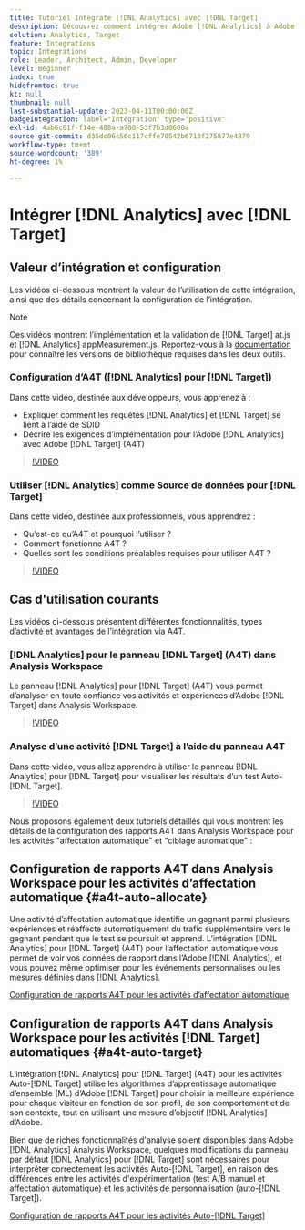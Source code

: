 ```yaml
---
title: Tutoriel Integrate [!DNL Analytics] avec [!DNL Target]
description: Découvrez comment intégrer Adobe [!DNL Analytics] à Adobe [!DNL Target].
solution: Analytics, Target
feature: Integrations
topic: Integrations
role: Leader, Architect, Admin, Developer
level: Beginner
index: true
hidefromtoc: true
kt: null
thumbnail: null
last-substantial-update: 2023-04-11T00:00:00Z
badgeIntegration: label="Intégration" type="positive"
exl-id: 4ab6c61f-f14e-408a-a700-53f7b3d0600a
source-git-commit: d35dc06c56c117cffe70542b6713f275877e4879
workflow-type: tm+mt
source-wordcount: '389'
ht-degree: 1%

---
```


# Intégrer [!DNL Analytics] avec [!DNL Target]


## Valeur d’intégration et configuration

Les vidéos ci-dessous montrent la valeur de l’utilisation de cette intégration, ainsi que des détails concernant la configuration de l’intégration.

>[!NOTE]
>
>Ces vidéos montrent l’implémentation et la validation de [!DNL Target] at.js et [!DNL Analytics] appMeasurement.js. Reportez-vous à la [documentation](https://experienceleague.adobe.com/docs/target/using/integrate/a4t/a4timplementation.html?lang=fr) pour connaître les versions de bibliothèque requises dans les deux outils.

### Configuration d’A4T ([!DNL Analytics] pour [!DNL Target])

Dans cette vidéo, destinée aux développeurs, vous apprenez à :

* Expliquer comment les requêtes [!DNL Analytics] et [!DNL Target] se lient à l’aide de SDID
* Décrire les exigences d’implémentation pour l’Adobe [!DNL Analytics] avec Adobe [!DNL Target] (A4T)

>[!VIDEO](https://video.tv.adobe.com/v/35146/?quality=12&learn=on)

### Utiliser [!DNL Analytics] comme Source de données pour [!DNL Target]

Dans cette vidéo, destinée aux professionnels, vous apprendrez :

* Qu’est-ce qu’A4T et pourquoi l’utiliser ?
* Comment fonctionne A4T ?
* Quelles sont les conditions préalables requises pour utiliser A4T ?

>[!VIDEO](https://video.tv.adobe.com/v/3421725/?quality=12&learn=on&captions=fre_fr)


## Cas d&#39;utilisation courants

Les vidéos ci-dessous présentent différentes fonctionnalités, types d’activité et avantages de l’intégration via A4T.

### [!DNL Analytics] pour le panneau [!DNL Target] (A4T) dans Analysis Workspace

Le panneau [!DNL Analytics] pour [!DNL Target] (A4T) vous permet d’analyser en toute confiance vos activités et expériences d’Adobe [!DNL Target] dans Analysis Workspace.

>[!VIDEO](https://video.tv.adobe.com/v/326705/?quality=12&learn=on&captions=fre_fr)

### Analyse d’une activité [!DNL Target] à l’aide du panneau A4T

Dans cette vidéo, vous allez apprendre à utiliser le panneau [!DNL Analytics] pour [!DNL Target] pour visualiser les résultats d’un test Auto-[!DNL Target].

>[!VIDEO](https://video.tv.adobe.com/v/3412968/?quality=12&learn=on&captions=fre_fr)

Nous proposons également deux tutoriels détaillés qui vous montrent les détails de la configuration des rapports A4T dans Analysis Workspace pour les activités &quot;affectation automatique&quot; et &quot;ciblage automatique&quot; :

## Configuration de rapports A4T dans Analysis Workspace pour les activités d’affectation automatique {#a4t-auto-allocate}

Une activité d’affectation automatique identifie un gagnant parmi plusieurs expériences et réaffecte automatiquement du trafic supplémentaire vers le gagnant pendant que le test se poursuit et apprend. L’intégration [!DNL Analytics] pour [!DNL Target] (A4T) pour l’affectation automatique vous permet de voir vos données de rapport dans l’Adobe [!DNL Analytics], et vous pouvez même optimiser pour les événements personnalisés ou les mesures définies dans [!DNL Analytics].

<a href="https://experienceleague.adobe.com/docs/target-learn/tutorials/integrations/set-up-a4t-reports-in-analysis-workspace-for-auto-allocate-activities.html?lang=fr" class="spectrum-Button spectrum-Button--primary spectrum-Button--sizeM" target="_blank">
  <span class="spectrum-Button-label has-no-wrap has-text-weight-bold">Configuration de rapports A4T pour les activités d’affectation automatique</span>
</a>

## Configuration de rapports A4T dans Analysis Workspace pour les activités [!DNL Target] automatiques {#a4t-auto-target}

L’intégration [!DNL Analytics] pour [!DNL Target] (A4T) pour les activités Auto-[!DNL Target] utilise les algorithmes d’apprentissage automatique d’ensemble (ML) d’Adobe [!DNL Target] pour choisir la meilleure expérience pour chaque visiteur en fonction de son profil, de son comportement et de son contexte, tout en utilisant une mesure d’objectif [!DNL Analytics] d’Adobe.

Bien que de riches fonctionnalités d&#39;analyse soient disponibles dans Adobe [!DNL Analytics] Analysis Workspace, quelques modifications du panneau par défaut [!DNL Analytics] pour [!DNL Target] sont nécessaires pour interpréter correctement les activités Auto-[!DNL Target], en raison des différences entre les activités d&#39;expérimentation (test A/B manuel et affectation automatique) et les activités de personnalisation (auto-[!DNL Target]).

<a href="https://experienceleague.adobe.com/docs/target-learn/tutorials/integrations/set-up-a4t-reports-in-analysis-workspace-for-auto-target-activities.html?lang=fr" class="spectrum-Button spectrum-Button--primary spectrum-Button--sizeM" target="_blank">
  <span class="spectrum-Button-label has-no-wrap has-text-weight-bold">Configuration de rapports A4T pour les activités Auto-[!DNL Target]</span>
</a>
